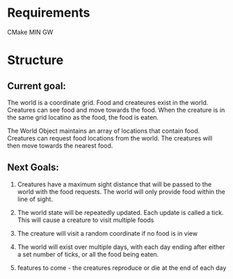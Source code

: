 # Requirements

CMake
MIN GW

# Structure

## Current goal:

The world is a coordinate grid.  Food and createures exist in the world.  Creatures can see food and move towards the food.  When the creature is in the same grid locatino as the food, the food is eaten.

The World Object maintains an array of locations that contain food.  Creatures can request food locations from the world.  The creatures will then move towards the nearest food.

## Next Goals:
1. Creatures have a maximum sight distance that will be passed to the world with the food requests.  The world will only provide food within the line of sight.

1. The world state will be repeatedly updated.  Each update is called a tick.  This will cause a creature to visit multiple foods

1. The creature will visit a random coordinate if no food is in view

1. The world will exist over multiple days, with each day ending after either a set number of ticks, or all the food being eaten.

1. features to come - the creatures reproduce or die at the end of each day